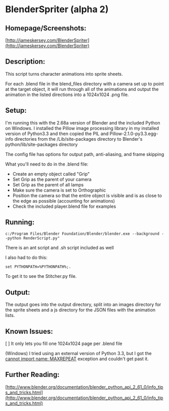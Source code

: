 BlenderSpriter (alpha 2)
============================

Homepage/Screenshots:
---------------------

[http://jameskersey.com/BlenderSpriter](http://jameskersey.com/BlenderSpriter)


Description:
-------------

This script turns character animations into sprite sheets.

For each .blend file in the blend_files directory with a camera set up to point at the target object, it will run through all of the animations and output the animation in the listed directions into a 1024x1024 .png file.



Setup:
------

I'm running this with the 2.68a version of Blender and the included Python on Windows.  I installed the Pillow image processing library in my installed version of Python3.3 and then copied the PIL and Pillow-2.1.0-py3.3.egg-info directories from the /Lib/site-packages directory to Blender's python/lib/site-packages directory

The config file has options for output path, anti-aliasing, and frame skipping

What you'll need to do in the .blend file:

* Create an empty object called "Grip"
* Set Grip as the parent of your camera
* Set Grip as the parent of all lamps
* Make sure the camera is set to Orthographic
* Position the camera so that the entire object is visible and is as close to the edge as possible (accounting for animations)
* Check the included player.blend file for examples






Running:
--------

    c:/Program Files/Blender Foundation/Blender/blender.exe --background --python RenderScript.py"

There is an ant script and .sh script included as well

I also had to do this:

    set PYTHONPATH=%PYTHONPATH%;.

To get it to see the Stitcher.py file.



Output:
-------

The output goes into the output directory, split into an images directory for the sprite sheets and a js directory for the JSON files with the animation lists.



Known Issues:
-------------
[ ] It only lets you fill one 1024x1024 page per .blend file

(Windows) I tried using an external version of Python 3.3, but I got the [cannot import name: MAXREPEAT](http://bugs.python.org/issue18050) exception and couldn't get past it.

Further Reading:
----------------

[http://www.blender.org/documentation/blender_python_api_2_61_0/info_tips_and_tricks.html](http://www.blender.org/documentation/blender_python_api_2_61_0/info_tips_and_tricks.html)

